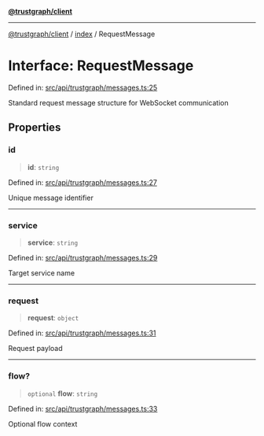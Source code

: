 [**@trustgraph/client**](../../README.md)

***

[@trustgraph/client](../../README.md) / [index](../README.md) / RequestMessage

# Interface: RequestMessage

Defined in: [src/api/trustgraph/messages.ts:25](https://github.com/trustgraph-ai/trustgraph-ts-client/blob/9a2bad46722f27bb783391eed1d9289614cc905a/src/api/trustgraph/messages.ts#L25)

Standard request message structure for WebSocket communication

## Properties

### id

> **id**: `string`

Defined in: [src/api/trustgraph/messages.ts:27](https://github.com/trustgraph-ai/trustgraph-ts-client/blob/9a2bad46722f27bb783391eed1d9289614cc905a/src/api/trustgraph/messages.ts#L27)

Unique message identifier

***

### service

> **service**: `string`

Defined in: [src/api/trustgraph/messages.ts:29](https://github.com/trustgraph-ai/trustgraph-ts-client/blob/9a2bad46722f27bb783391eed1d9289614cc905a/src/api/trustgraph/messages.ts#L29)

Target service name

***

### request

> **request**: `object`

Defined in: [src/api/trustgraph/messages.ts:31](https://github.com/trustgraph-ai/trustgraph-ts-client/blob/9a2bad46722f27bb783391eed1d9289614cc905a/src/api/trustgraph/messages.ts#L31)

Request payload

***

### flow?

> `optional` **flow**: `string`

Defined in: [src/api/trustgraph/messages.ts:33](https://github.com/trustgraph-ai/trustgraph-ts-client/blob/9a2bad46722f27bb783391eed1d9289614cc905a/src/api/trustgraph/messages.ts#L33)

Optional flow context
